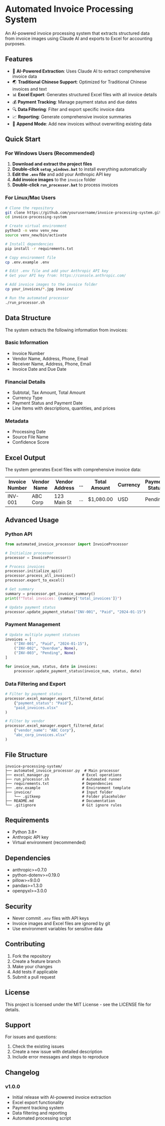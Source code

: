 # Automated Invoice Processing System

An AI-powered invoice processing system that extracts structured data from invoice images using Claude AI and exports to Excel for accounting purposes.

## Features

- 🤖 **AI-Powered Extraction**: Uses Claude AI to extract comprehensive invoice data
- 🌏 **Traditional Chinese Support**: Optimized for Traditional Chinese invoices and text
- 📊 **Excel Export**: Generates structured Excel files with all invoice details
- 💰 **Payment Tracking**: Manage payment status and due dates
- 🔍 **Data Filtering**: Filter and export specific invoice data
- 📈 **Reporting**: Generate comprehensive invoice summaries
- 🔄 **Append Mode**: Add new invoices without overwriting existing data

## Quick Start

### For Windows Users (Recommended)

1. **Download and extract the project files**
2. **Double-click `setup_windows.bat`** to install everything automatically
3. **Edit the `.env` file** and add your Anthropic API key
4. **Add invoice images** to the `invoice` folder
5. **Double-click `run_processor.bat`** to process invoices

### For Linux/Mac Users

```bash
# Clone the repository
git clone https://github.com/yourusername/invoice-processing-system.git
cd invoice-processing-system

# Create virtual environment
python3 -m venv venv_new
source venv_new/bin/activate

# Install dependencies
pip install -r requirements.txt

# Copy environment file
cp .env.example .env

# Edit .env file and add your Anthropic API key
# Get your API key from: https://console.anthropic.com/

# Add invoice images to the invoice folder
cp your_invoices/*.jpg invoice/

# Run the automated processor
./run_processor.sh
```

## Data Structure

The system extracts the following information from invoices:

### Basic Information
- Invoice Number
- Vendor Name, Address, Phone, Email
- Receiver Name, Address, Phone, Email
- Invoice Date and Due Date

### Financial Details
- Subtotal, Tax Amount, Total Amount
- Currency Type
- Payment Status and Payment Date
- Line Items with descriptions, quantities, and prices

### Metadata
- Processing Date
- Source File Name
- Confidence Score

## Excel Output

The system generates Excel files with comprehensive invoice data:

| Invoice Number | Vendor Name | Vendor Address | ... | Total Amount | Currency | Payment Status |
|---------------|-------------|----------------|-----|--------------|----------|----------------|
| INV-001       | ABC Corp    | 123 Main St    | ... | $1,080.00    | USD      | Pending        |

## Advanced Usage

### Python API

```python
from automated_invoice_processor import InvoiceProcessor

# Initialize processor
processor = InvoiceProcessor()

# Process invoices
processor.initialize_api()
processor.process_all_invoices()
processor.export_to_excel()

# Get summary
summary = processor.get_invoice_summary()
print(f"Total invoices: {summary['total_invoices']}")

# Update payment status
processor.update_payment_status("INV-001", "Paid", "2024-01-15")
```

### Payment Management

```python
# Update multiple payment statuses
invoices = [
    ("INV-001", "Paid", "2024-01-15"),
    ("INV-002", "Overdue", None),
    ("INV-003", "Pending", None)
]

for invoice_num, status, date in invoices:
    processor.update_payment_status(invoice_num, status, date)
```

### Data Filtering and Export

```python
# Filter by payment status
processor.excel_manager.export_filtered_data(
    {"payment_status": "Paid"}, 
    "paid_invoices.xlsx"
)

# Filter by vendor
processor.excel_manager.export_filtered_data(
    {"vendor_name": "ABC Corp"}, 
    "abc_corp_invoices.xlsx"
)
```

## File Structure

```
invoice-processing-system/
├── automated_invoice_processor.py  # Main processor
├── excel_manager.py               # Excel operations
├── run_processor.sh               # Automated runner
├── requirements.txt               # Dependencies
├── .env.example                   # Environment template
├── invoice/                       # Input folder
│   └── .gitkeep                   # Folder placeholder
├── README.md                      # Documentation
└── .gitignore                     # Git ignore rules
```

## Requirements

- Python 3.8+
- Anthropic API key
- Virtual environment (recommended)

## Dependencies

- anthropic>=0.7.0
- python-dotenv>=0.19.0
- pillow>=9.0.0
- pandas>=1.3.0
- openpyxl>=3.0.0

## Security

- Never commit `.env` files with API keys
- Invoice images and Excel files are ignored by git
- Use environment variables for sensitive data

## Contributing

1. Fork the repository
2. Create a feature branch
3. Make your changes
4. Add tests if applicable
5. Submit a pull request

## License

This project is licensed under the MIT License - see the LICENSE file for details.

## Support

For issues and questions:
1. Check the existing issues
2. Create a new issue with detailed description
3. Include error messages and steps to reproduce

## Changelog

### v1.0.0
- Initial release with AI-powered invoice extraction
- Excel export functionality
- Payment tracking system
- Data filtering and reporting
- Automated processing script